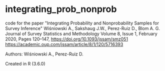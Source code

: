 # integrating_prob_nonprob
code for the paper 
"Integrating Probability and Nonprobability Samples for Survey Inference"
Wiśniowski A., Sakshaug J.W., Perez-Ruiz D., Blom A. G.
Journal of Survey Statistics and Methodology
Volume 8, Issue 1, February 2020, Pages 120–147, https://doi.org/10.1093/jssam/smz051
https://academic.oup.com/jssam/article/8/1/120/5716393

Authors: Wiśniowski A., Perez-Ruiz D.

Created in R (3.6.0)


